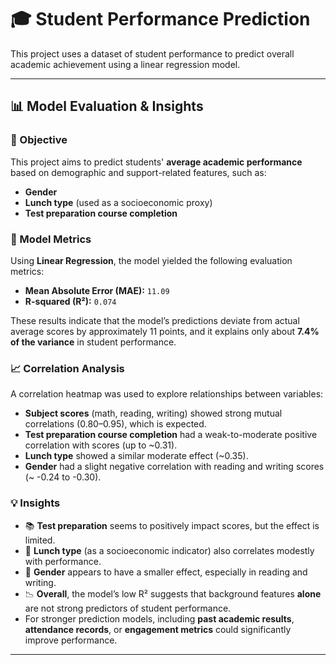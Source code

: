 
# 🎓 Student Performance Prediction

This project uses a dataset of student performance to predict overall academic achievement using a linear regression model.

---

## 📊 Model Evaluation & Insights

### 🎯 Objective  
This project aims to predict students' **average academic performance** based on demographic and support-related features, such as:

- **Gender**
- **Lunch type** (used as a socioeconomic proxy)
- **Test preparation course completion**

### 🧪 Model Metrics  
Using **Linear Regression**, the model yielded the following evaluation metrics:

- **Mean Absolute Error (MAE):** `11.09`
- **R-squared (R²):** `0.074`

These results indicate that the model’s predictions deviate from actual average scores by approximately 11 points, and it explains only about **7.4% of the variance** in student performance.

### 📈 Correlation Analysis  
A correlation heatmap was used to explore relationships between variables:

- **Subject scores** (math, reading, writing) showed strong mutual correlations (0.80–0.95), which is expected.
- **Test preparation course completion** had a weak-to-moderate positive correlation with scores (up to ~0.31).
- **Lunch type** showed a similar moderate effect (~0.35).
- **Gender** had a slight negative correlation with reading and writing scores (~ -0.24 to -0.30).

### 💡 Insights

- 📚 **Test preparation** seems to positively impact scores, but the effect is limited.
- 🍱 **Lunch type** (as a socioeconomic indicator) also correlates modestly with performance.
- 🚻 **Gender** appears to have a smaller effect, especially in reading and writing.
- 📉 **Overall**, the model’s low R² suggests that background features **alone** are not strong predictors of student performance.
- For stronger prediction models, including **past academic results**, **attendance records**, or **engagement metrics** could significantly improve performance.

---
